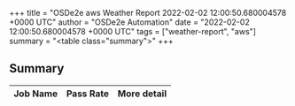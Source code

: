 +++
title = "OSDe2e aws Weather Report 2022-02-02 12:00:50.680004578 +0000 UTC"
author = "OSDe2e Automation"
date = "2022-02-02 12:00:50.680004578 +0000 UTC"
tags = ["weather-report", "aws"]
summary = "<table class=\"summary\"></table>"
+++
## Summary

| Job Name | Pass Rate | More detail |
|----------|-----------|-------------|




